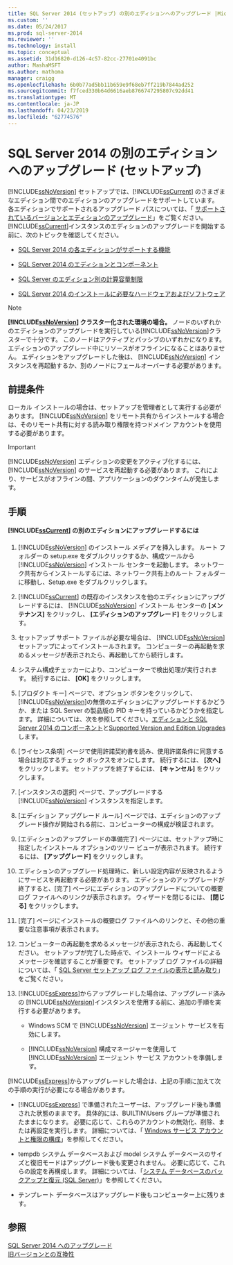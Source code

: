 ```yaml
---
title: SQL Server 2014 (セットアップ) の別のエディションへのアップグレード |Microsoft Docs
ms.custom: ''
ms.date: 05/24/2017
ms.prod: sql-server-2014
ms.reviewer: ''
ms.technology: install
ms.topic: conceptual
ms.assetid: 31d16820-d126-4c57-82cc-27701e4091bc
author: MashaMSFT
ms.author: mathoma
manager: craigg
ms.openlocfilehash: 6b0b77ad5bb11b659e9f68eb7ff219b7844ad252
ms.sourcegitcommit: f7fced330b64d6616aeb8766747295807c92dd41
ms.translationtype: MT
ms.contentlocale: ja-JP
ms.lasthandoff: 04/23/2019
ms.locfileid: "62774576"
---
```

# <a name="upgrade-to-a-different-edition-of-sql-server-2014-setup"></a>SQL Server 2014 の別のエディションへのアップグレード (セットアップ)
  [!INCLUDE[ssNoVersion](../../includes/ssnoversion-md.md)] セットアップでは、[!INCLUDE[ssCurrent](../../includes/sscurrent-md.md)] のさまざまなエディション間でのエディションのアップグレードをサポートしています。 各エディションでサポートされるアップグレード パスについては、「 [サポートされているバージョンとエディションのアップグレード](supported-version-and-edition-upgrades.md)」をご覧ください。 [!INCLUDE[ssCurrent](../../includes/sscurrent-md.md)]インスタンスのエディションのアップグレードを開始する前に、次のトピックを確認してください。  
  
-   [SQL Server 2014 の各エディションがサポートする機能](../../getting-started/features-supported-by-the-editions-of-sql-server-2014.md)  
  
-   [SQL Server 2014 のエディションとコンポーネント](../../sql-server/editions-and-components-of-sql-server-2016.md)  
  
-   [SQL Server のエディション別の計算容量制限](../../sql-server/compute-capacity-limits-by-edition-of-sql-server.md)  
  
-   [SQL Server 2014 のインストールに必要なハードウェアおよびソフトウェア](../../sql-server/install/hardware-and-software-requirements-for-installing-sql-server.md)  
  
> [!NOTE]  
>  **[!INCLUDE[ssNoVersion](../../includes/ssnoversion-md.md)] クラスター化された環境の場合。** ノードのいずれかのエディションのアップグレードを実行している[!INCLUDE[ssNoVersion](../../includes/ssnoversion-md.md)]クラスターで十分です。 このノードはアクティブとパッシブのいずれかになります。エディションのアップグレード中にリソースがオフラインになることはありません。 エディションをアップグレードした後は、 [!INCLUDE[ssNoVersion](../../includes/ssnoversion-md.md)] インスタンスを再起動するか、別のノードにフェールオーバーする必要があります。  
  
## <a name="prerequisites"></a>前提条件  
 ローカル インストールの場合は、セットアップを管理者として実行する必要があります。 [!INCLUDE[ssNoVersion](../../includes/ssnoversion-md.md)] をリモート共有からインストールする場合は、そのリモート共有に対する読み取り権限を持つドメイン アカウントを使用する必要があります。  
  
> [!IMPORTANT]  
>  [!INCLUDE[ssNoVersion](../../includes/ssnoversion-md.md)] エディションの変更をアクティブ化するには、 [!INCLUDE[ssNoVersion](../../includes/ssnoversion-md.md)] のサービスを再起動する必要があります。 これにより、サービスがオフラインの間、アプリケーションのダウンタイムが発生します。  
  
## <a name="procedure"></a>手順  
  
#### <a name="to-upgrade-to-a-different-edition-of-includesscurrentincludessscurrent-mdmd"></a>[!INCLUDE[ssCurrent](../../includes/sscurrent-md.md)] の別のエディションにアップグレードするには  
  
1.  [!INCLUDE[ssNoVersion](../../includes/ssnoversion-md.md)] のインストール メディアを挿入します。 ルート フォルダーの setup.exe をダブルクリックするか、構成ツールから [!INCLUDE[ssNoVersion](../../includes/ssnoversion-md.md)] インストール センターを起動します。 ネットワーク共有からインストールするには、ネットワーク共有上のルート フォルダーに移動し、Setup.exe をダブルクリックします。  
  
2.  [!INCLUDE[ssCurrent](../../includes/sscurrent-md.md)] の既存のインスタンスを他のエディションにアップグレードするには、 [!INCLUDE[ssNoVersion](../../includes/ssnoversion-md.md)] インストール センターの **[メンテナンス]** をクリックし、 **[エディションのアップグレード]** をクリックします。  
  
3.  セットアップ サポート ファイルが必要な場合は、 [!INCLUDE[ssNoVersion](../../includes/ssnoversion-md.md)] セットアップによってインストールされます。 コンピューターの再起動を求めるメッセージが表示されたら、再起動してから続行します。  
  
4.  システム構成チェッカーにより、コンピューターで検出処理が実行されます。 続行するには、 **[OK]** をクリックします。  
  
5.  [プロダクト キー] ページで、オプション ボタンをクリックして、 [!INCLUDE[ssNoVersion](../../includes/ssnoversion-md.md)]の無償のエディションにアップグレードするかどうか、または SQL Server の製品版の PID キーを持っているかどうかを指定します。 詳細については、次を参照してください。[エディションと SQL Server 2014 のコンポーネント](../../sql-server/editions-and-components-of-sql-server-2016.md)と[Supported Version and Edition Upgrades](supported-version-and-edition-upgrades.md)します。  
  
6.  [ライセンス条項] ページで使用許諾契約書を読み、使用許諾条件に同意する場合は対応するチェック ボックスをオンにします。 続行するには、 **[次へ]** をクリックします。 セットアップを終了するには、 **[キャンセル]** をクリックします。  
  
7.  [インスタンスの選択] ページで、アップグレードする [!INCLUDE[ssNoVersion](../../includes/ssnoversion-md.md)] インスタンスを指定します。  
  
8.  [エディション アップグレード ルール] ページでは、エディションのアップグレード操作が開始される前に、コンピューターの構成が検証されます。  
  
9. [エディションのアップグレードの準備完了] ページには、セットアップ時に指定したインストール オプションのツリー ビューが表示されます。 続行するには、 **[アップグレード]** をクリックします。  
  
10. エディションのアップグレード処理時に、新しい設定内容が反映されるようにサービスを再起動する必要があります。 エディションのアップグレードが終了すると、[完了] ページにエディションのアップグレードについての概要ログ ファイルへのリンクが表示されます。 ウィザードを閉じるには、 **[閉じる]** をクリックします。  
  
11. [完了] ページにインストールの概要ログ ファイルへのリンクと、その他の重要な注意事項が表示されます。  
  
12. コンピューターの再起動を求めるメッセージが表示されたら、再起動してください。 セットアップが完了した時点で、インストール ウィザードによるメッセージを確認することが重要です。 セットアップ ログ ファイルの詳細については、「 [SQL Server セットアップ ログ ファイルの表示と読み取り](view-and-read-sql-server-setup-log-files.md)」をご覧ください。  
  
13. [!INCLUDE[ssExpress](../../includes/ssexpress-md.md)]からアップグレードした場合は、アップグレード済みの [!INCLUDE[ssNoVersion](../../includes/ssnoversion-md.md)]インスタンスを使用する前に、追加の手順を実行する必要があります。  
  
    -   Windows SCM で [!INCLUDE[ssNoVersion](../../includes/ssnoversion-md.md)] エージェント サービスを有効にします。  
  
    -   [!INCLUDE[ssNoVersion](../../includes/ssnoversion-md.md)] 構成マネージャーを使用して [!INCLUDE[ssNoVersion](../../includes/ssnoversion-md.md)] エージェント サービス アカウントを準備します。  
  
 [!INCLUDE[ssExpress](../../includes/ssexpress-md.md)]からアップグレードした場合は、上記の手順に加えて次の手順の実行が必要になる場合があります。  
  
-   [!INCLUDE[ssExpress](../../includes/ssexpress-md.md)] で準備されたユーザーは、アップグレード後も準備された状態のままです。 具体的には、BUILTIN\Users グループが準備されたままになります。 必要に応じて、これらのアカウントの無効化、削除、または再設定を実行します。 詳細については、「 [Windows サービス アカウントと権限の構成](../configure-windows/configure-windows-service-accounts-and-permissions.md)」を参照してください。  
  
-   tempdb システム データベースおよび model システム データベースのサイズと復旧モードはアップグレード後も変更されません。 必要に応じて、これらの設定を再構成します。 詳細については、「[システム データベースのバックアップと復元 &#40;SQL Server&#41;](../../relational-databases/backup-restore/back-up-and-restore-of-system-databases-sql-server.md)」を参照してください。  
  
-   テンプレート データベースはアップグレード後もコンピューター上に残ります。  
  
## <a name="see-also"></a>参照  
 [SQL Server 2014 へのアップグレード](upgrade-sql-server.md)   
 [旧バージョンとの互換性](../../getting-started/backward-compatibility.md)  
  
  

